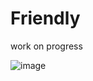 # Friendly

work on progress

![image](https://user-images.githubusercontent.com/51307355/89183628-2385f580-d5b5-11ea-83e9-482e1297ae9f.png)
